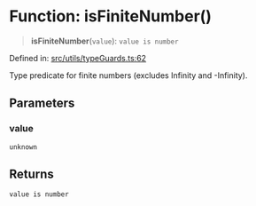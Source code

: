 # Function: isFiniteNumber()

> **isFiniteNumber**(`value`): `value is number`

Defined in: [src/utils/typeGuards.ts:62](https://github.com/Nick2bad4u/Uptime-Watcher/blob/2a45eeb1723f8f7089001af2c92aa07d82dfe7e4/src/utils/typeGuards.ts#L62)

Type predicate for finite numbers (excludes Infinity and -Infinity).

## Parameters

### value

`unknown`

## Returns

`value is number`
